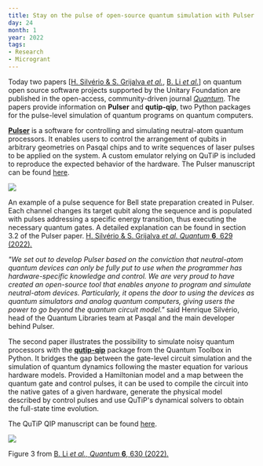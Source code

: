 ```yaml
---
title: Stay on the pulse of open-source quantum simulation with Pulser and QuTiP
day: 24
month: 1
year: 2022
tags:
- Research
- Microgrant
---
```


Today two papers \[[H. Silvério & S. Grijalva *et
al.*](https://quantum-journal.org/papers/q-2022-01-24-629/), [B.
Li *et
al.*](https://quantum-journal.org/papers/q-2022-01-24-630/)\] on
quantum open source software projects supported by the Unitary Foundation are
published in the open-access, community-driven journal
[*Quantum*](https://quantum-journal.org/). The papers provide
information on **Pulser** and **qutip-qip**, two Python packages for the
pulse-level simulation of quantum programs on quantum computers.

[**Pulser**](https://github.com/pasqal-io/Pulser) is a software
for controlling and simulating neutral-atom quantum processors. It
enables users to control the arrangement of qubits in arbitrary
geometries on Pasqal chips and to write sequences of laser pulses to be
applied on the system. A custom emulator relying on QuTiP is included to
reproduce the expected behavior of the hardware. The Pulser manuscript
can be found
[here](https://quantum-journal.org/papers/q-2022-01-24-629/).

![](/images/pulser.png)

An example of a pulse sequence for Bell state preparation created in
Pulser. Each channel changes its target qubit along the sequence and is
populated with pulses addressing a specific energy transition, thus
executing the necessary quantum gates. A detailed explanation can be
found in section 3.2 of the Pulser paper. [H. Silvério & S.
Grijalva *et al. Quantum* **6**, 629
(2022)*.*](https://quantum-journal.org/papers/q-2022-01-24-629/)

*"We set out to develop Pulser based on the conviction that neutral-atom
quantum devices can only be fully put to use when the programmer has
hardware-specific knowledge and control. We are very proud to have
created an open-source tool that enables anyone to program and simulate
neutral-atom devices. Particularly, it opens the door to using the
devices as quantum simulators and analog quantum computers, giving users
the power to go beyond the quantum circuit model."* said Henrique
Silvério, head of the Quantum Libraries team at Pasqal and the main
developer behind Pulser.

The second paper illustrates the possibility to simulate noisy quantum
processors with the
[**qutip-qip**](https://github.com/qutip/qutip-qip/) package from
the Quantum Toolbox in Python. It bridges the gap between the gate-level
circuit simulation and the simulation of quantum dynamics following the
master equation for various hardware models. Provided a Hamiltonian
model and a map between the quantum gate and control pulses, it can be
used to compile the circuit into the native gates of a given hardware,
generate the physical model described by control pulses and use QuTiP\'s
dynamical solvers to obtain the full-state time evolution.

The QuTiP QIP manuscript can be found
[here](https://quantum-journal.org/papers/q-2022-01-24-630/).

![](/images/qutip-qip.png)

Figure 3 from [B. Li *et al., Quantum* **6**, 630
(2022)*.*](https://quantum-journal.org/papers/q-2022-01-24-630/)
